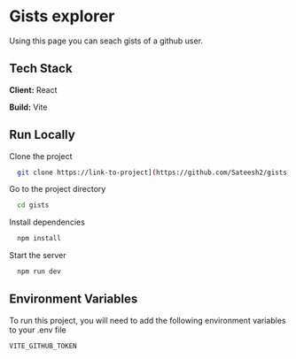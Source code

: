 
# Gists explorer

Using this page you can seach gists of a github user.



## Tech Stack

**Client:** React

**Build:** Vite


## Run Locally

Clone the project

```bash
  git clone https://link-to-project](https://github.com/Sateesh2/gists.git
```

Go to the project directory

```bash
  cd gists
```

Install dependencies

```bash
  npm install
```

Start the server

```bash
  npm run dev
```


## Environment Variables

To run this project, you will need to add the following environment variables to your .env file

`VITE_GITHUB_TOKEN`

